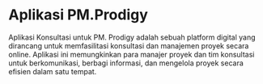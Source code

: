 # Aplikasi PM.Prodigy

Aplikasi Konsultasi untuk PM. Prodigy adalah sebuah platform digital yang dirancang untuk memfasilitasi konsultasi dan manajemen proyek secara online. Aplikasi ini memungkinkan para manajer proyek dan tim konsultasi untuk berkomunikasi, berbagi informasi, dan mengelola proyek secara efisien dalam satu tempat.
